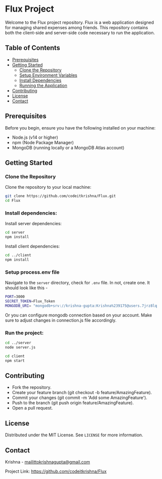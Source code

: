 # Flux Project

Welcome to the Flux project repository. Flux is a web application designed for managing shared expenses among friends. This repository contains both the client-side and server-side code necessary to run the application.

## Table of Contents

- [Prerequisites](#prerequisites)
- [Getting Started](#getting-started)
  - [Clone the Repository](#clone-the-repository)
  - [Setup Environment Variables](#setup-environment-variables)
  - [Install Dependencies](#install-dependencies)
  - [Running the Application](#running-the-application)
- [Contributing](#contributing)
- [License](#license)
- [Contact](#contact)

## Prerequisites

Before you begin, ensure you have the following installed on your machine:

- Node.js (v14 or higher)
- npm (Node Package Manager)
- MongoDB (running locally or a MongoDB Atlas account)

## Getting Started

### Clone the Repository

Clone the repository to your local machine:

```bash
git clone https://github.com/codeitkrishna/Flux.git
cd Flux
```

### Install dependencies:

Install server dependencies:

```bash
cd server
npm install

```
Install client dependencies:

```bash
cd ../client
npm install

```
### Setup process.env file
Navigate to the `server` directory, check for `.env` file. In not, create one. It should look like this -

```bash
PORT=3000
SECRET_TOKEN=Flux_Token
MONGODB_URI= "mongodb+srv://krishna-gupta:Krishna%239175@users.7jrz8lq.mongodb.net/?retryWrites=true&w=majority&appName=Users"
```
Or you can configure mongodb connection based on your account. Make sure to adjust changes in connection.js file accordingly.

### Run the project:

```bash
cd ../server
node server.js

cd client
npm start

```

## Contributing

- Fork the repository.
- Create your feature branch (git checkout -b feature/AmazingFeature).
- Commit your changes (git commit -m 'Add some AmazingFeature').
- Push to the branch (git push origin feature/AmazingFeature).
- Open a pull request.

## License

Distributed under the MIT License. See `LICENSE` for more information.

## Contact

Krishna - mailittokrishnagupta@gmail.com

Project Link: https://github.com/codeitkrishna/Flux